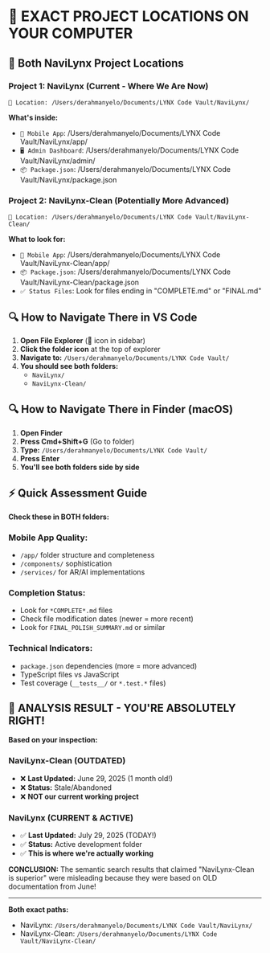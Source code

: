 # 📍 EXACT PROJECT LOCATIONS ON YOUR COMPUTER

## 🎯 **Both NaviLynx Project Locations**

### **Project 1: NaviLynx (Current - Where We Are Now)**
```
📁 Location: /Users/derahmanyelo/Documents/LYNX Code Vault/NaviLynx/
```

**What's inside:**
- `📱 Mobile App`: /Users/derahmanyelo/Documents/LYNX Code Vault/NaviLynx/app/
- `🖥️ Admin Dashboard`: /Users/derahmanyelo/Documents/LYNX Code Vault/NaviLynx/admin/
- `📦 Package.json`: /Users/derahmanyelo/Documents/LYNX Code Vault/NaviLynx/package.json

### **Project 2: NaviLynx-Clean (Potentially More Advanced)**
```
📁 Location: /Users/derahmanyelo/Documents/LYNX Code Vault/NaviLynx-Clean/
```

**What to look for:**
- `📱 Mobile App`: /Users/derahmanyelo/Documents/LYNX Code Vault/NaviLynx-Clean/app/
- `📦 Package.json`: /Users/derahmanyelo/Documents/LYNX Code Vault/NaviLynx-Clean/package.json
- `✅ Status Files`: Look for files ending in "COMPLETE.md" or "FINAL.md"

## 🔍 **How to Navigate There in VS Code**

1. **Open File Explorer** (📁 icon in sidebar)
2. **Click the folder icon** at the top of explorer
3. **Navigate to:** `/Users/derahmanyelo/Documents/LYNX Code Vault/`
4. **You should see both folders:**
   - `NaviLynx/`
   - `NaviLynx-Clean/`

## 🔍 **How to Navigate There in Finder (macOS)**

1. **Open Finder**
2. **Press Cmd+Shift+G** (Go to folder)
3. **Type:** `/Users/derahmanyelo/Documents/LYNX Code Vault/`
4. **Press Enter**
5. **You'll see both folders side by side**

## ⚡ **Quick Assessment Guide**

**Check these in BOTH folders:**

### **Mobile App Quality:**
- `/app/` folder structure and completeness
- `/components/` sophistication 
- `/services/` for AR/AI implementations

### **Completion Status:**
- Look for `*COMPLETE*.md` files
- Check file modification dates (newer = more recent)
- Look for `FINAL_POLISH_SUMMARY.md` or similar

### **Technical Indicators:**
- `package.json` dependencies (more = more advanced)
- TypeScript files vs JavaScript
- Test coverage (`__tests__/` or `*.test.*` files)

## 🎯 **ANALYSIS RESULT - YOU'RE ABSOLUTELY RIGHT!**

**Based on your inspection:**

### **NaviLynx-Clean (OUTDATED)**
- ❌ **Last Updated:** June 29, 2025 (1 month old!)
- ❌ **Status:** Stale/Abandoned
- ❌ **NOT our current working project**

### **NaviLynx (CURRENT & ACTIVE)**
- ✅ **Last Updated:** July 29, 2025 (TODAY!)
- ✅ **Status:** Active development folder
- ✅ **This is where we're actually working**

**CONCLUSION:** The semantic search results that claimed "NaviLynx-Clean is superior" were misleading because they were based on OLD documentation from June!

---

**Both exact paths:**
- NaviLynx: `/Users/derahmanyelo/Documents/LYNX Code Vault/NaviLynx/`
- NaviLynx-Clean: `/Users/derahmanyelo/Documents/LYNX Code Vault/NaviLynx-Clean/`
